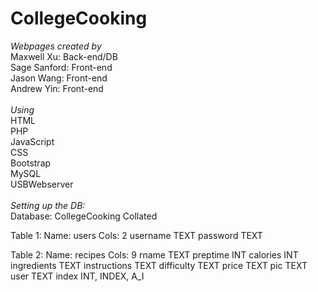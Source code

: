 # CollegeCooking
_Webpages created by_ <br>
  Maxwell Xu: Back-end/DB <br>
  Sage Sanford: Front-end <br>
  Jason Wang: Front-end <br>
  Andrew Yin: Front-end <br><br>
_Using_ <br>
HTML <br>
PHP <br>
JavaScript <br>
CSS <br>
Bootstrap <br>
MySQL <br>
USBWebserver <br>
<br>
_Setting up the DB:_ <br>
Database:
CollegeCooking
Collated

Table 1:
Name: users
Cols: 2
username TEXT
password TEXT

Table 2:
Name: recipes
Cols: 9
rname  TEXT
preptime  INT
calories  INT
ingredients  TEXT
instructions  TEXT
difficulty  TEXT
price  TEXT
pic  TEXT
user TEXT
index  INT,  INDEX, A_I
